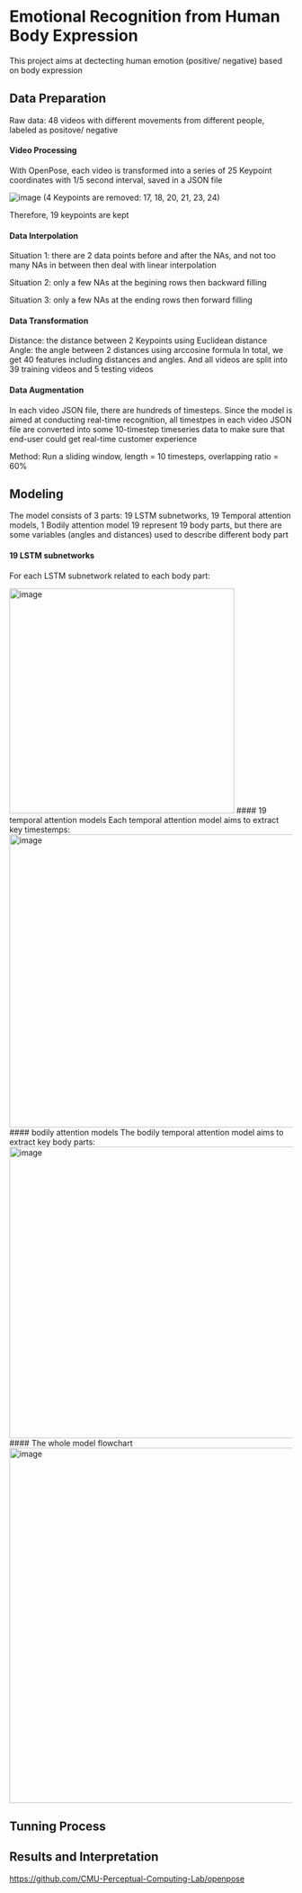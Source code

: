 # Emotional Recognition from Human Body Expression



This project aims at dectecting human emotion (positive/ negative) based on body expression

## Data Preparation
Raw data: 48 videos with different movements from different people, labeled as positove/ negative
#### Video Processing
With OpenPose, each video is transformed into a series of 25 Keypoint coordinates with 1/5 second interval, saved in a JSON file

![image](https://user-images.githubusercontent.com/74312026/119430213-5df48680-bcde-11eb-8fb1-15f11f0b7a5b.png)
(4 Keypoints are removed: 17, 18, 20, 21, 23, 24)

Therefore, 19 keypoints are kept
#### Data Interpolation
Situation 1: there are 2 data points before and after the NAs, and not too many NAs in between
  then deal with linear interpolation

Situation 2: only a few NAs at the begining rows
  then backward filling

Situation 3: only a few NAs at the ending rows
  then forward filling
#### Data Transformation
Distance: the distance between 2 Keypoints using Euclidean distance
Angle: the angle between 2 distances using arccosine formula
In total, we get 40 features including distances and angles. And all videos are split into 39 training videos and 5 testing videos
#### Data Augmentation
In each video JSON file, there are hundreds of timesteps. Since the model is aimed at conducting real-time recognition, all timestpes in each video JSON file are converted into some 10-timestep timeseries data to make sure that end-user could get real-time customer experience

Method: Run a sliding window, length = 10 timesteps, overlapping ratio = 60%

## Modeling
The model consists of 3 parts: 19 LSTM subnetworks, 19 Temporal attention models, 1 Bodily attention model
19 represent 19 body parts, but there are some variables (angles and distances) used to describe different body part
#### 19 LSTM subnetworks
For each LSTM subnetwork related to each body part:

<img width="400" alt="image" src="https://user-images.githubusercontent.com/74312026/154887844-d4352276-bc8d-411d-9962-50d0d8154303.png">
#### 19 temporal attention models
Each temporal attention model aims to extract key timestemps:

<img width="521" alt="image" src="https://user-images.githubusercontent.com/74312026/154891764-845ee68d-cd71-41f8-986f-c5118bc02707.png">
#### bodily attention models
The bodily temporal attention model aims to extract key body parts:

<img width="518" alt="image" src="https://user-images.githubusercontent.com/74312026/154892316-6b71d19c-ba1c-4662-9310-e257c2767bd4.png">
#### The whole model flowchart

<img width="631" alt="image" src="https://user-images.githubusercontent.com/74312026/154892419-b934b9db-a43e-4e23-ac04-437fbde9337d.png">

## Tunning Process

## Results and Interpretation








https://github.com/CMU-Perceptual-Computing-Lab/openpose
